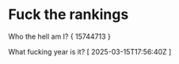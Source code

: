 # Fuck the rankings

Who the hell am I?
{ 15744713 }

What fucking year is it?
[ 2025-03-15T17:56:40Z ]
